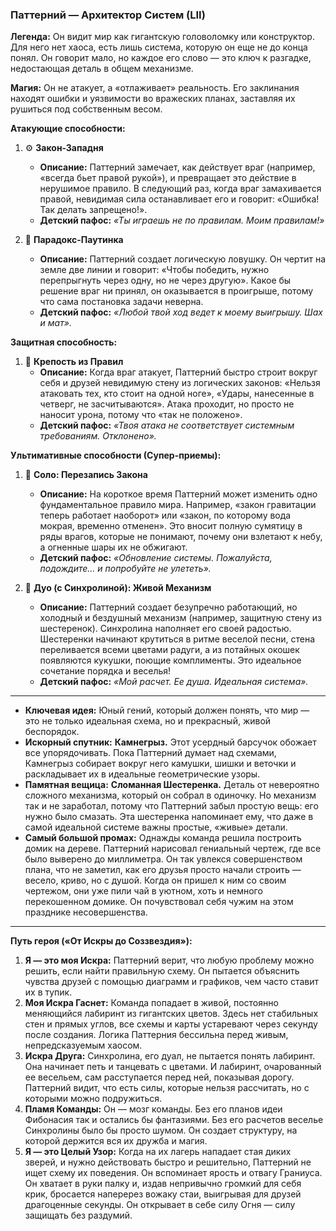### **Паттерний — Архитектор Систем (LII)**

**Легенда:** Он видит мир как гигантскую головоломку или конструктор. Для него нет хаоса, есть лишь система, которую он еще не до конца понял. Он говорит мало, но каждое его слово — это ключ к разгадке, недостающая деталь в общем механизме.

**Магия:** Он не атакует, а «отлаживает» реальность. Его заклинания находят ошибки и уязвимости во вражеских планах, заставляя их рушиться под собственным весом.

**Атакующие способности:**

1. ⚙️ **Закон-Западня**
    - **Описание:** Паттерний замечает, как действует враг (например, «всегда бьет правой рукой»), и превращает это действие в нерушимое правило. В следующий раз, когда враг замахивается правой, невидимая сила останавливает его и говорит: «Ошибка! Так делать запрещено!».
    - **Детский пафос:** _«Ты играешь не по правилам. Моим правилам!»_
        
2. 🔗 **Парадокс-Паутинка**
    - **Описание:** Паттерний создает логическую ловушку. Он чертит на земле две линии и говорит: «Чтобы победить, нужно перепрыгнуть через одну, но не через другую». Какое бы решение враг ни принял, он оказывается в проигрыше, потому что сама постановка задачи неверна.
    - **Детский пафос:** _«Любой твой ход ведет к моему выигрышу. Шах и мат»._

**Защитная способность:**

1. 🏰 **Крепость из Правил**
    - **Описание:** Когда враг атакует, Паттерний быстро строит вокруг себя и друзей невидимую стену из логических законов: «Нельзя атаковать тех, кто стоит на одной ноге», «Удары, нанесенные в четверг, не засчитываются». Атака проходит, но просто не наносит урона, потому что «так не положено».
    - **Детский пафос:** _«Твоя атака не соответствует системным требованиям. Отклонено»._

**Ультимативные способности (Супер-приемы):**

1. 📜 **Соло: Перезапись Закона**
    - **Описание:** На короткое время Паттерний может изменить одно фундаментальное правило мира. Например, «закон гравитации теперь работает наоборот» или «закон, по которому вода мокрая, временно отменен». Это вносит полную сумятицу в ряды врагов, которые не понимают, почему они взлетают к небу, а огненные шары их не обжигают.
    - **Детский пафос:** _«Обновление системы. Пожалуйста, подождите... и попробуйте не улететь»._
      
2. 💞 **Дуо (с Синхролиной): Живой Механизм**
    - **Описание:** Паттерний создает безупречно работающий, но холодный и бездушный механизм (например, защитную стену из шестеренок). Синхролина наполняет его своей радостью. Шестеренки начинают крутиться в ритме веселой песни, стена переливается всеми цветами радуги, а из потайных окошек появляются кукушки, поющие комплименты. Это идеальное сочетание порядка и веселья!
    - **Детский пафос:** _«Мой расчет. Ее душа. Идеальная система»._

---

- **Ключевая идея:** Юный гений, который должен понять, что мир — это не только идеальная схема, но и прекрасный, живой беспорядок.
- **Искорный спутник:** **Камнегрыз.** Этот усердный барсучок обожает все упорядочивать. Пока Паттерний думает над схемами, Камнегрыз собирает вокруг него камушки, шишки и веточки и раскладывает их в идеальные геометрические узоры.
- **Памятная вещица:** **Сломанная Шестеренка.** Деталь от невероятно сложного механизма, который он собрал в одиночку. Но механизм так и не заработал, потому что Паттерний забыл простую вещь: его нужно было смазать. Эта шестеренка напоминает ему, что даже в самой идеальной системе важны простые, «живые» детали.
- **Самый большой промах:** Однажды команда решила построить домик на дереве. Паттерний нарисовал гениальный чертеж, где все было выверено до миллиметра. Он так увлекся совершенством плана, что не заметил, как его друзья просто начали строить — весело, криво, но с душой. Когда он пришел к ним со своим чертежом, они уже пили чай в уютном, хоть и немного перекошенном домике. Он почувствовал себя чужим на этом празднике несовершенства.

---

**Путь героя («От Искры до Соззвездия»):**

1. **Я — это моя Искра:** Паттерний верит, что любую проблему можно решить, если найти правильную схему. Он пытается объяснить чувства друзей с помощью диаграмм и графиков, чем часто ставит их в тупик.
2. **Моя Искра Гаснет:** Команда попадает в живой, постоянно меняющийся лабиринт из гигантских цветов. Здесь нет стабильных стен и прямых углов, все схемы и карты устаревают через секунду после создания. Логика Паттерния бессильна перед живым, непредсказуемым хаосом.
3. **Искра Друга:** Синхролина, его дуал, не пытается понять лабиринт. Она начинает петь и танцевать с цветами. И лабиринт, очарованный ее весельем, сам расступается перед ней, показывая дорогу. Паттерний видит, что есть силы, которые нельзя рассчитать, но с которыми можно подружиться.
4. **Пламя Команды:** Он — мозг команды. Без его планов идеи Фибонасия так и остались бы фантазиями. Без его расчетов веселье Синхролины было бы просто шумом. Он создает структуру, на которой держится вся их дружба и магия.
5. **Я — это Целый Узор:** Когда на их лагерь нападает стая диких зверей, и нужно действовать быстро и решительно, Паттерний не ищет схему их поведения. Он вспоминает ярость и отвагу Граниуса. Он хватает в руки палку и, издав непривычно громкий для себя крик, бросается наперерез вожаку стаи, выигрывая для друзей драгоценные секунды. Он открывает в себе силу Огня — силу защищать без раздумий.